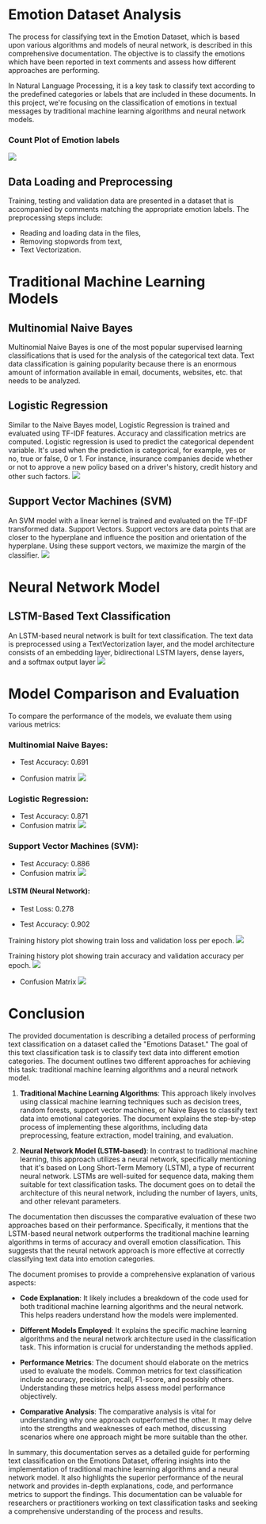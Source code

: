 
# Emotion Dataset Analysis
The process for classifying text in the Emotion Dataset, which is based upon various algorithms and models of neural network, is described in this comprehensive documentation. The objective is to classify the emotions which have been reported in text comments and assess how different approaches are performing.

In Natural Language Processing, it is a key task to classify text according to the predefined categories or labels that are included in these documents. In this project, we're focusing on the classification of emotions in textual messages by traditional machine learning algorithms and neural network models.
### Count Plot of Emotion labels
![](https://github.com/me-sajal/Emotion-Analysis/blob/main/evaluation_outputs_images/count.png)

## Data Loading and Preprocessing
 Training, testing and validation data are presented in a dataset that is accompanied by comments matching the appropriate emotion labels. The preprocessing steps include:

* Reading and loading data in the files,
* Removing stopwords from text,
* Text Vectorization.


# Traditional Machine Learning Models
## Multinomial Naive Bayes
Multinomial Naive Bayes is one of the most popular supervised learning classifications that is used for the analysis of the categorical text data. Text data classification is gaining popularity because there is an enormous amount of information available in email, documents, websites, etc. that needs to be analyzed.

## Logistic Regression
Similar to the Naive Bayes model, Logistic Regression is trained and evaluated using TF-IDF features. Accuracy and classification metrics are computed. Logistic regression is used to predict the categorical dependent variable. It's used when the prediction is categorical, for example, yes or no, true or false, 0 or 1. For instance, insurance companies decide whether or not to approve a new policy based on a driver's history, credit history and other such factors.
![](https://miro.medium.com/v2/resize:fit:1400/1*dm6ZaX5fuSmuVvM4Ds-vcg.jpeg)

## Support Vector Machines (SVM)
An SVM model with a linear kernel is trained and evaluated on the TF-IDF transformed data. Support Vectors. Support vectors are data points that are closer to the hyperplane and influence the position and orientation of the hyperplane. Using these support vectors, we maximize the margin of the classifier.
![](https://static.javatpoint.com/tutorial/machine-learning/images/support-vector-machine-algorithm5.png)

# Neural Network Model
## LSTM-Based Text Classification
An LSTM-based neural network is built for text classification. The text data is preprocessed using a TextVectorization layer, and the model architecture consists of an embedding layer, bidirectional LSTM layers, dense layers, and a softmax output layer
![](https://spotintelligence.com/2023/01/11/lstm-in-nlp-tasks/)

# Model Comparison and Evaluation
To compare the performance of the models, we evaluate them using various metrics:

### Multinomial Naive Bayes:
* Test Accuracy: 0.691

*  Confusion matrix
![](https://github.com/me-sajal/Emotion-Analysis/blob/main/evaluation_outputs_images/nb%20cm.png?raw=true)

### Logistic Regression:
* Test Accuracy: 0.871
* Confusion matrix
![](https://github.com/me-sajal/Emotion-Analysis/blob/main/evaluation_outputs_images/lr%20cm.png?raw=true)

### Support Vector Machines (SVM):
* Test Accuracy: 0.886
* Confusion matrix
![](https://github.com/me-sajal/Emotion-Analysis/blob/main/evaluation_outputs_images/svm%20cm.png?raw=true)

#### LSTM (Neural Network):
* Test Loss: 0.278

* Test Accuracy: 0.902

Training history plot showing train loss and validation loss  per epoch.
![](https://github.com/me-sajal/Emotion-Analysis/blob/main/evaluation_outputs_images/train_val_loss.png?raw=true)

Training history plot showing train accuracy and validation accuracy per epoch.
![](https://github.com/me-sajal/Emotion-Analysis/blob/main/evaluation_outputs_images/train_val_accuraacy.png?raw=true)

* Confusion Matrix
![](https://github.com/me-sajal/Emotion-Analysis/blob/main/evaluation_outputs_images/lstm%20cm.PNG?raw=true)


# Conclusion
The provided documentation is describing a detailed process of performing text classification on a dataset called the "Emotions Dataset." The goal of this text classification task is to classify text data into different emotion categories. The document outlines two different approaches for achieving this task: traditional machine learning algorithms and a neural network model.

1. **Traditional Machine Learning Algorithms**: This approach likely involves using classical machine learning techniques such as decision trees, random forests, support vector machines, or Naive Bayes to classify text data into emotional categories. The document explains the step-by-step process of implementing these algorithms, including data preprocessing, feature extraction, model training, and evaluation.

2. **Neural Network Model (LSTM-based)**: In contrast to traditional machine learning, this approach utilizes a neural network, specifically mentioning that it's based on Long Short-Term Memory (LSTM), a type of recurrent neural network. LSTMs are well-suited for sequence data, making them suitable for text classification tasks. The document goes on to detail the architecture of this neural network, including the number of layers, units, and other relevant parameters.

The documentation then discusses the comparative evaluation of these two approaches based on their performance. Specifically, it mentions that the LSTM-based neural network outperforms the traditional machine learning algorithms in terms of accuracy and overall emotion classification. This suggests that the neural network approach is more effective at correctly classifying text data into emotion categories.

The document promises to provide a comprehensive explanation of various aspects:

- **Code Explanation**: It likely includes a breakdown of the code used for both traditional machine learning algorithms and the neural network. This helps readers understand how the models were implemented.

- **Different Models Employed**: It explains the specific machine learning algorithms and the neural network architecture used in the classification task. This information is crucial for understanding the methods applied.

- **Performance Metrics**: The document should elaborate on the metrics used to evaluate the models. Common metrics for text classification include accuracy, precision, recall, F1-score, and possibly others. Understanding these metrics helps assess model performance objectively.

- **Comparative Analysis**: The comparative analysis is vital for understanding why one approach outperformed the other. It may delve into the strengths and weaknesses of each method, discussing scenarios where one approach might be more suitable than the other.

In summary, this documentation serves as a detailed guide for performing text classification on the Emotions Dataset, offering insights into the implementation of traditional machine learning algorithms and a neural network model. It also highlights the superior performance of the neural network and provides in-depth explanations, code, and performance metrics to support the findings. This documentation can be valuable for researchers or practitioners working on text classification tasks and seeking a comprehensive understanding of the process and results.

